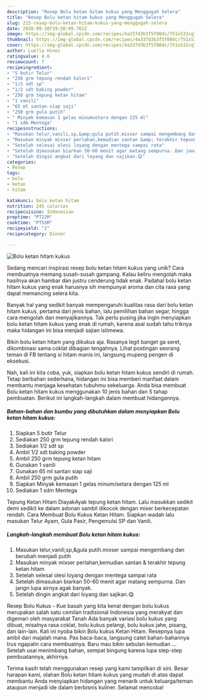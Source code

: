 ```yaml
---
description: "Resep Bolu ketan hitam kukus yang Menggugah Selera"
title: "Resep Bolu ketan hitam kukus yang Menggugah Selera"
slug: 215-resep-bolu-ketan-hitam-kukus-yang-menggugah-selera
date: 2020-09-30T19:50:09.761Z
image: https://img-global.cpcdn.com/recipes/4a337d3b3f5f80dc/751x532cq70/bolu-ketan-hitam-kukus-foto-resep-utama.jpg
thumbnail: https://img-global.cpcdn.com/recipes/4a337d3b3f5f80dc/751x532cq70/bolu-ketan-hitam-kukus-foto-resep-utama.jpg
cover: https://img-global.cpcdn.com/recipes/4a337d3b3f5f80dc/751x532cq70/bolu-ketan-hitam-kukus-foto-resep-utama.jpg
author: Luella Hines
ratingvalue: 4.6
reviewcount: 7
recipeingredient:
- "5 butir Telur"
- "250 grm tepung rendah kalori"
- "1/2 sdt sp"
- "1/2 sdt baking powder"
- "250 grm tepung ketan hitam"
- "1 vanili"
- "65 ml santan siap saji"
- "250 grm gula putih"
- " Minyak kemasan 1 gelas minumsetara dengan 125 ml"
- "1 sdm Mentega"
recipeinstructions:
- "Masukan telur,vanili,sp,&amp;gula putih.mixser sampai mengembang dan berubah menjadi putih"
- "Masukan minyak mixser perlahan,kemudian santan &amp; terakhir tepung ketan hitam"
- "Setelah selesai olesi loyang dengan mentega sampai rata"
- "Setelah dimasukan biarkan 50-60 menit agar matang sempurna. Dan jangn lupa airnya agak banyak."
- "Setelah dingin angkat dari loyang dan sajikan.😋"
categories:
- Resep
tags:
- bolu
- ketan
- hitam

katakunci: bolu ketan hitam 
nutrition: 245 calories
recipecuisine: Indonesian
preptime: "PT22M"
cooktime: "PT55M"
recipeyield: "2"
recipecategory: Dinner

---
```



![Bolu ketan hitam kukus](https://img-global.cpcdn.com/recipes/4a337d3b3f5f80dc/751x532cq70/bolu-ketan-hitam-kukus-foto-resep-utama.jpg)

Sedang mencari inspirasi resep bolu ketan hitam kukus yang unik? Cara membuatnya memang susah-susah gampang. Kalau keliru mengolah maka hasilnya akan hambar dan justru cenderung tidak enak. Padahal bolu ketan hitam kukus yang enak harusnya sih mempunyai aroma dan cita rasa yang dapat memancing selera kita.

Banyak hal yang sedikit banyak mempengaruhi kualitas rasa dari bolu ketan hitam kukus, pertama dari jenis bahan, lalu pemilihan bahan segar, hingga cara mengolah dan menyajikannya. Tak perlu pusing jika ingin menyiapkan bolu ketan hitam kukus yang enak di rumah, karena asal sudah tahu triknya maka hidangan ini bisa menjadi sajian istimewa.

Bikin bolu ketan hitam yang dikukus aja. Rasanya legit banget ga seret, dikombinasi sama coklat dibagian tengahnya. Lihat postingan seorang teman di FB tentang si hitam manis ini, langsung mupeng pengen di eksekusi.


Nah, kali ini kita coba, yuk, siapkan bolu ketan hitam kukus sendiri di rumah. Tetap berbahan sederhana, hidangan ini bisa memberi manfaat dalam membantu menjaga kesehatan tubuhmu sekeluarga. Anda bisa membuat Bolu ketan hitam kukus menggunakan 10 jenis bahan dan 5 tahap pembuatan. Berikut ini langkah-langkah dalam membuat hidangannya.

<!--inarticleads1-->

##### Bahan-bahan dan bumbu yang dibutuhkan dalam menyiapkan Bolu ketan hitam kukus:

1. Siapkan 5 butir Telur
1. Sediakan 250 grm tepung rendah kalori
1. Sediakan 1/2 sdt sp
1. Ambil 1/2 sdt baking powder
1. Ambil 250 grm tepung ketan hitam
1. Gunakan 1 vanili
1. Gunakan 65 ml santan siap saji
1. Ambil 250 grm gula putih
1. Siapkan  Minyak kemasan 1 gelas minum/setara dengan 125 ml
1. Sediakan 1 sdm Mentega


Tepung Ketan Hitam DiayakAyak tepung ketan hitam. Lalu masukkan sedikit demi sedikit ke dalam adonan sambil dikocok dengan mixer berkecepatan rendah. Cara Membuat Bolu Kukus Ketan Hitam. Siapkan wadah lalu masukan Telur Ayam, Gula Pasir, Pengemulsi SP dan Vanili. 

<!--inarticleads2-->

##### Langkah-langkah membuat Bolu ketan hitam kukus:

1. Masukan telur,vanili,sp,&amp;gula putih.mixser sampai mengembang dan berubah menjadi putih
1. Masukan minyak mixser perlahan,kemudian santan &amp; terakhir tepung ketan hitam
1. Setelah selesai olesi loyang dengan mentega sampai rata
1. Setelah dimasukan biarkan 50-60 menit agar matang sempurna. Dan jangn lupa airnya agak banyak.
1. Setelah dingin angkat dari loyang dan sajikan.😋


Resep Bolu Kukus - Kue basah yang kita kenal dengan bolu kukus merupakan salah satu cemilan tradisional Indonesia yang merakyat dan digemari oleh masyarakat Tanah Ada banyak variasi bolu kukus yang dibuat, misalnya rasa coklat, bolu kukus pelangi, bolu kukus jahe, pisang, dan lain-lain. Kali ini nyoba bikin Bolu kukus Ketan Hitam. Resepnya lupa ambil dari majalah mana. Pas baca-baca, langsung catet bahan-bahannya trus ngapalin cara membuatnya. Baru mau bikin sebulan kemudian … Setelah usai menimbang bahan, sempat bingung karena lupa step-step pembuatannya, akhirnya. 

Terima kasih telah menggunakan resep yang kami tampilkan di sini. Besar harapan kami, olahan Bolu ketan hitam kukus yang mudah di atas dapat membantu Anda menyiapkan hidangan yang menarik untuk keluarga/teman ataupun menjadi ide dalam berbisnis kuliner. Selamat mencoba!
